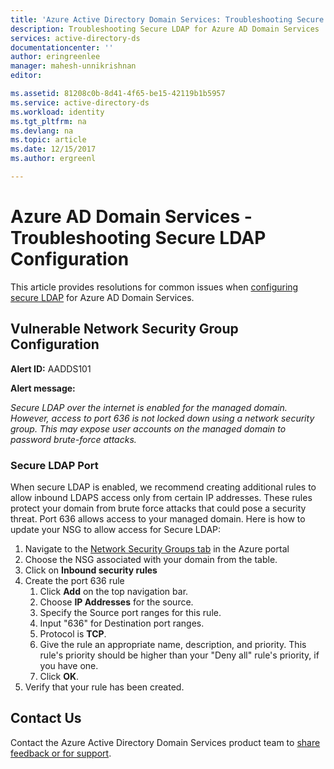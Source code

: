 ```yaml
---
title: 'Azure Active Directory Domain Services: Troubleshooting Secure LDAP Configuration | Microsoft Docs'
description: Troubleshooting Secure LDAP for Azure AD Domain Services
services: active-directory-ds
documentationcenter: ''
author: eringreenlee
manager: mahesh-unnikrishnan
editor:

ms.assetid: 81208c0b-8d41-4f65-be15-42119b1b5957
ms.service: active-directory-ds
ms.workload: identity
ms.tgt_pltfrm: na
ms.devlang: na
ms.topic: article
ms.date: 12/15/2017
ms.author: ergreenl

---
```

# Azure AD Domain Services - Troubleshooting Secure LDAP Configuration

This article provides resolutions for common issues when [configuring secure LDAP](active-directory-ds-admin-guide-configure-secure-ldap.md) for Azure AD Domain Services.

## Vulnerable Network Security Group Configuration

**Alert ID:** AADDS101

**Alert message:**

*Secure LDAP over the internet is enabled for the managed domain. However, access to port 636 is not locked down using a network security group. This may expose user accounts on the managed domain to password brute-force attacks.*

### Secure LDAP Port

When secure LDAP is enabled, we recommend creating additional rules to allow inbound LDAPS access only from certain IP addresses. These rules protect your domain from brute force attacks that could pose a security threat. Port 636 allows access to your managed domain. Here is how to update your NSG to allow access for Secure LDAP:

1. Navigate to the [Network Security Groups tab](https://portal.azure.com/#blade/HubsExtension/Resources/resourceType/Microsoft.Network%2FNetworkSecurityGroups) in the Azure portal
2. Choose the NSG associated with your domain from the table.
3. Click on **Inbound security rules**
4. Create the port 636 rule
   1. Click **Add** on the top navigation bar.
   2. Choose **IP Addresses** for the source.
   3. Specify the Source port ranges for this rule.
   4. Input "636" for Destination port ranges.
   5. Protocol is **TCP**.
   6. Give the rule an appropriate name, description, and priority. This rule's priority should be higher than your "Deny all" rule's priority, if you have one.
   7. Click **OK**.
5. Verify that your rule has been created.


## Contact Us
Contact the Azure Active Directory Domain Services product team to [share feedback or for support](active-directory-ds-contact-us.md).
